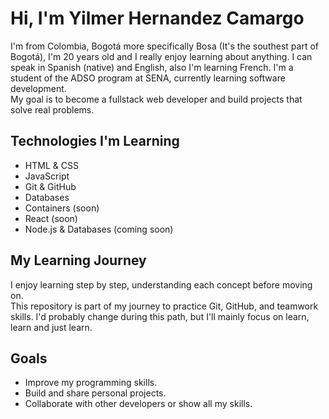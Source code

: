 # Hi, I'm Yilmer Hernandez Camargo

I'm from Colombia, Bogotá more specifically Bosa (It's the southest part of Bogotá), I'm 20 years old and I really enjoy learning about anything. I can speak in Spanish (native) and English, also I'm learning French.
I'm a student of the ADSO program at SENA, currently learning software development.  
My goal is to become a fullstack web developer and build projects that solve real problems.

## Technologies I'm Learning
- HTML & CSS  
- JavaScript  
- Git & GitHub 
- Databases
- Containers (soon) 
- React (soon)  
- Node.js & Databases (coming soon)

## My Learning Journey
I enjoy learning step by step, understanding each concept before moving on.  
This repository is part of my journey to practice Git, GitHub, and teamwork skills. I'd probably change during this path, but I'll mainly focus on learn, learn and just learn.

## Goals
- Improve my programming skills.
- Build and share personal projects.
- Collaborate with other developers or show all my skills. 
